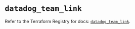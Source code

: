 # `datadog_team_link`

Refer to the Terraform Registry for docs: [`datadog_team_link`](https://registry.terraform.io/providers/datadog/datadog/3.60.0/docs/resources/team_link).
